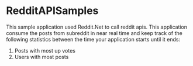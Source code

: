 # RedditAPISamples

This sample application used Reddit.Net to call reddit apis.
This application consume the posts from  subreddit in near real time and keep track of the following statistics between the time your application starts until it ends:
1. Posts with most up votes
2. Users with most posts